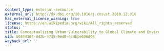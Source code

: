 ```yaml
---
content_type: external-resource
external_url: http://dx.doi.org/10.1016/j.cosust.2010.12.016
has_external_license_warning: true
license: https://en.wikipedia.org/wiki/All_rights_reserved
status: ''
title: Conceptualizing Urban Vulnerability to Global Climate and Environmental Change
uid: 50444304-d42b-4738-9e40-6c4bbe606d94
wayback_url: ''
---
```

